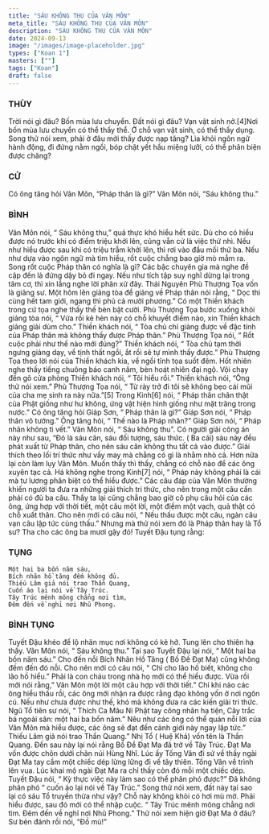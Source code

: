 ```yaml
---
title: "SÁU KHÔNG THU CỦA VÂN MÔN"
meta_title: "SÁU KHÔNG THU CỦA VÂN MÔN"
description: "SÁU KHÔNG THU CỦA VÂN MÔN"
date: 2024-09-13
image: "/images/image-placeholder.jpg"
types: ["Koan 1"]
masters: [""]
tags: ["Koan"]
draft: false
---
```


### THÙY 
Trời nói gì đâu? Bốn mùa lưu chuyển. Đất nói gì đâu? Vạn vật sinh nở.[4]Nơi bốn mùa lưu chuyển có thể thấy thể. Ở chỗ vạn vật sinh, có thể thấy dụng. Song thử nói xem, phải ở đâu mới thấy được nạp tăng? Lìa khỏi ngôn ngữ hành động, đi đứng nằm ngồi, bóp chặt yết hầu miệng lưỡi, có thể phân biện được chăng?

### CỬ 
Có ông tăng hỏi Vân Môn, “Pháp thân là gì?” Vân Môn nói, “Sáu không thu.”

### BÌNH 
Vân Môn nói, “ Sáu không thu,” quả thực khó hiểu hết sức. Dù cho có hiểu được nó trước khi có điểm triệu khởi lên, cũng vẫn cứ là việc thứ nhì. Nếu như hiểu được sau khi có triệu trẫm khởi lên, thì rơi vào đầu mối thứ ba. Nếu như dựa vào ngôn ngữ mà tìm hiểu, rốt cuộc chẳng bao giờ mò mẫm ra.
Song rốt cuộc Pháp thân có nghĩa là gì? Các bậc chuyên gia mà nghe đề cập đến là đứng dậy bỏ đi ngay. Nếu như tích tập suy nghĩ dừng lại trong tâm cơ, thì xin lắng nghe lời phân xử đây.
Thái Nguyên Phù Thượng Tọa vốn là giảng sư. Một hôm lên giảng tòa để giảng về Pháp thân nói rằng, “ Dọc thì cùng hết tam giới, ngang thì phủ cả mười phương.” Có một Thiền khách trong cử tọa nghe thấy thế bèn bật cười. Phù Thượng Tọa bước xuống khỏi giảng tòa nói, “ Vừa rồi kẻ hèn này có chỗ khuyết điểm nào, xin Thiền khách giảng giải dùm cho.” Thiền khách nói, “ Tòa chủ chỉ giảng được về đặc tính của Pháp thân mà không thấy được Pháp thân.” Phù Thượng Tọa nói, “ Rốt cuộc phải như thế nào mới đúng?” Thiền khách nói, “ Tòa chủ tạm thời ngưng giảng dạy, về tịnh thất ngồi, ắt rồi sẽ tự mình thấy được.”
Phù Thượng Tọa theo lời nói của Thiền khách kia, về ngồi tĩnh tọa suốt đêm. Hốt nhiên nghe thấy tiếng chuông báo canh năm, bèn hoát nhiên đại ngộ. Vội chạy đến gõ cửa phòng Thiền khách nói, “ Tôi hiểu rồi.” Thiền khách nói, “Ông thử nói xem.” Phù Thượng Tọa nói, “ Từ rày trở đi tôi sẽ không bẹo cái mũi của cha mẹ sinh ra này nữa.”[5]
Trong Kinh[6] nói, “ Pháp thân chân thật của Phật giống như hư không, ứng vật hiện hình giống như mặt trăng trong nước.”
Có ông tăng hỏi Giáp Sơn, “ Pháp thân là gì?” Giáp Sơn nói, “ Pháp thân vô tướng.” Ông tăng hỏi, “ Thế nào là Pháp nhãn?” Giáp Sơn nói, “ Pháp nhãn không tì vết.” Vân Môn nói, “ Sáu không thu”. Có người giải công án này như sau, “Đó là sáu căn, sáu đối tượng, sáu thức. ( Ba cái) sáu này đều phát xuất từ Pháp thân, cho nên sáu căn không thu tất cả vào được.” Giải thích theo lối trí thức như vầy may mà chẳng có gì là nhằm nhò cả. Hơn nữa lại còn làm lụy Vân Môn. Muốn thấy thì thấy, chẳng có chỗ nào để các ông xuyên tạc cả. Há không nghe trong Kinh[7] nói, “ Pháp này không phải là cái mà tư lương phân biệt có thể hiểu được.”
Các câu đáp của Vân Môn thường khiến người ta đưa ra những giải thích tri thức, cho nên trong một câu cần phải có đủ ba câu. Thầy ta lại cũng chẳng bao giờ cô phụ câu hỏi của các ông, ứng hợp với thời tiết, một câu một lời, một điềm một vạch, quả thật có chỗ xuất thân. Cho nên mới có câu nói, “ Nếu thấu được một câu, ngàn câu vạn câu lập tức cùng thấu.” Nhưng mà thử nói xem đó là Pháp thân hay là Tổ sư? Tha cho các ông ba mươi gậy đó! Tuyết Đậu tụng rằng:

### TỤNG
```
Một hai ba bốn năm sáu,
Bích nhãn hồ tăng đếm không đủ.
Thiếu Lâm giả nói trao Thần Quang,
Cuốn áo lại nói về Tây Trúc.
Tây Trúc mênh mông chẳng nơi tìm,
Đêm đến về nghỉ nơi Nhũ Phong.
```

### BÌNH TỤNG
Tuyết Đậu khéo để lộ nhãn mục nơi không có kẻ hở. Tung lên cho thiên hạ thấy. Vân Môn nói, “ Sáu không thu.” Tại sao Tuyết Đậu lại nói, “ Một hai ba bốn năm sáu.” Cho đến nỗi Bích Nhãn Hồ Tăng ( Bồ Đề Đạt Ma) cũng không đếm đến đó nỗi. Cho nên mới có câu nói, “ Chỉ cho lão hồ biết, không cho lão hồ hiểu.” Phải là con cháu trong nhà họ mới có thể hiểu được. Vừa rồi mới nói rằng,” Vân Môn một lời một câu hợp với thời tiết.” Chỉ khi nào các ông hiểu thấu rồi, các ông mới nhận ra được rằng đạo không vốn ở nơi ngôn cú. Nếu như chưa được như thế, khó mà không đưa ra các kiến giải tri thức.
Ngũ Tổ tiên sư nói, “ Thích Ca Mâu Ni Phật tay công nhân hạ tiện, Cây trắc bá ngoài sân: một hai ba bốn năm.” Nêu như các ông có thể quán nỗi lời của Vân Môn mà hiểu được, các ông sẽ đạt đến cảnh giới này ngay lập tức.” Thiếu Lâm giả nói trao Thần Quang.” Nhị Tổ ( Huệ Khả) vốn tên là Thần Quang. Đến sau này lại nói rằng Bồ Đề Đạt Ma đã trở về Tây Trúc. Đạt Ma vốn được chôn dưới chân núi Hùng Nhĩ. Lúc ấy Tống Vân đi sứ về thấy ngài Đạt Ma tay cầm một chiếc dép lừng lững đi về tây thiên. Tống Vân về trình lên vua. Lúc khai mộ ngài Đạt Ma ra chỉ thấy còn đó mỗi một chiếc dép.
Tuyết Đậu nói, “ Kỳ thực việc này làm sao có thể phân phó được?” Đã không phân phó “ cuốn áo lại nói về Tây Trúc.” Song thử nói xem, đất này tại sao lại có sáu Tổ truyền thừa như vậy? Chỗ này không khỏi có hơi mù mờ. Phải hiểu được, sau đó mới có thể nhập cuộc. “ Tây Trúc mênh mông chẳng nơi tìm. Đêm đến về nghĩ nơi Nhũ Phong.” Thử nói xem hiện giờ Đạt Ma ở đâu? Sư bèn đánh rồi nói, “Đồ mù!”

